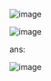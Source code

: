 ![image](https://github.com/user-attachments/assets/6c7fde5d-98ca-4cdc-afa0-9a58bd5cf295)

![image](https://github.com/user-attachments/assets/2611f2cd-e7ba-4f3b-bacd-d36edf79bf56)

ans:

![image](https://github.com/user-attachments/assets/6ef5509e-51e8-47a8-ba80-0989602d77e4)


